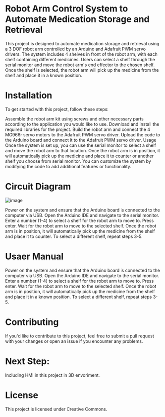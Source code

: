 # Robot Arm Control System to Automate Medication Storage and Retrieval

This project is designed to automate medication storage and retrieval using a 3 DOF robot arm controlled by an Arduino and Adafruit PWM servo drivers. The system includes 4 shelves in front of the robot arm, with each shelf containing different medicines. Users can select a shelf through the serial monitor and move the robot arm's end effector to the chosen shelf. Once the shelf is selected, the robot arm will pick up the medicine from the shelf and place it in a known position.

# Installation
To get started with this project, follow these steps:

Assemble the robot arm kit using screws and other necessary parts according to the application you would like to use.
Download and install the required libraries for the project.
Build the robot arm and connect the 4 MG966r servo motors to the Adafruit PWM servo driver.
Upload the code to the Arduino board and connect it to the Adafruit PWM servo driver.
Usage
Once the system is set up, you can use the serial monitor to select a shelf and move the robot arm to that location. Once the robot arm is in position, it will automatically pick up the medicine and place it to counter or another shelf you choose from serial monitor. You can customize the system by modifying the code to add additional features or functionality.

# Circuit Diagram
![image](https://user-images.githubusercontent.com/74906633/216340708-62e8fdd7-924e-4be8-88bb-8b7cc910a274.png)

Power on the system and ensure that the Arduino board is connected to the computer via USB.
Open the Arduino IDE and navigate to the serial monitor.
Enter a number (1-4) to select a shelf for the robot arm to move to. Press enter.
Wait for the robot arm to move to the selected shelf.
Once the robot arm is in position, it will automatically pick up the medicine from the shelf and place it to counter.
To select a different shelf, repeat steps 3-5.

# Usaer Manual
Power on the system and ensure that the Arduino board is connected to the computer via USB.
Open the Arduino IDE and navigate to the serial monitor.
Enter a number (1-4) to select a shelf for the robot arm to move to. Press enter.
Wait for the robot arm to move to the selected shelf.
Once the robot arm is in position, it will automatically pick up the medicine from the shelf and place it in a known position.
To select a different shelf, repeat steps 3-5.

# Contributing
If you'd like to contribute to this project, feel free to submit a pull request with your changes or open an issue if you encounter any problems.

# Next Step:
Including HMI in this project in 3D envoriment.

# License
This project is licensed under Creative Commons.




